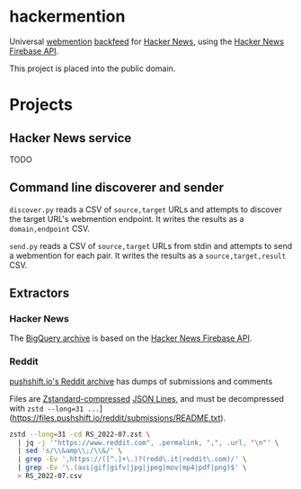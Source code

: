 # hackermention

Universal [webmention](https://webmention.net/) [backfeed](https://indieweb.org/backfeed) for [Hacker News](https://news.ycombinator.com/), using the [Hacker News Firebase API](https://github.com/HackerNews/API).

This project is placed into the public domain.


# Projects

## Hacker News service

TODO

## Command line discoverer and sender

`discover.py` reads a CSV of `source,target` URLs and attempts to discover the target URL's webmention endpoint. It writes the results as a `domain,endpoint` CSV.

`send.py` reads a CSV of `source,target` URLs from stdin and attempts to send a webmention for each pair. It writes the results as a `source,target,result` CSV.


## Extractors

### Hacker News

The [BigQuery archive](https://console.cloud.google.com/bigquery?p=bigquery-public-data&d=hacker_news&page=dataset) is based on the [Hacker News Firebase API](https://github.com/HackerNews/API).

### Reddit

[pushshift.io's Reddit archive](https://files.pushshift.io/reddit/) has dumps of submissions and comments

Files are [Zstandard-compressed](https://facebook.github.io/zstd/) [JSON Lines](https://jsonlines.org/), and must be decompressed with `zstd --long=31 ...`](https://files.pushshift.io/reddit/submissions/README.txt).

```sh
zstd --long=31 -cd RS_2022-07.zst \
  | jq -j '"https://www.reddit.com", .permalink, ",", .url, "\n"' \
  | sed 's/\\&amp\\;/\\&/' \
  | grep -Ev ',https://([^.]+\.)?(redd\.it|reddit\.com)/' \
  | grep -Ev '\.(avi|gif|gifv|jpg|jpeg|mov|mp4|pdf|png)$' \
  > RS_2022-07.csv
```
